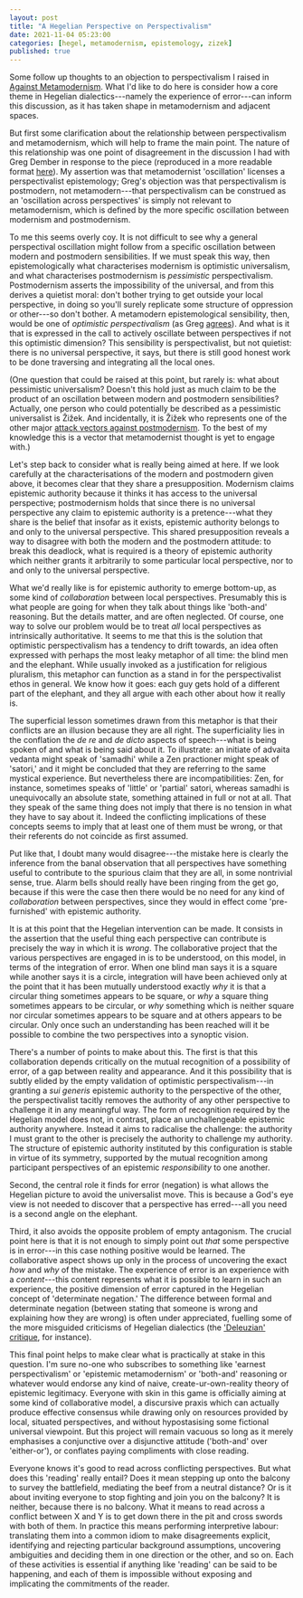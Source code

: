 ```yaml
---
layout: post
title: "A Hegelian Perspective on Perspectivalism"
date: 2021-11-04 05:23:00
categories: [hegel, metamodernism, epistemology, zizek]
published: true
---
```


Some follow up thoughts to an objection to perspectivalism I raised in [Against Metamodernism](https://samuelludford.medium.com/against-metamodernism-51be3cbbe751). What I'd like to do here is consider how a core theme in Hegelian dialectics---namely the experience of error---can inform this discussion, as it has taken shape in metamodernism and adjacent spaces.

<!--more-->

But first some clarification about the relationship between perspectivalism and metamodernism, which will help to frame the main point. The nature of this relationship was one point of disagreement in the discussion I had with Greg Dember in response to the piece (reproduced in a more readable format [here](https://systems-souls-society.com/is-oscillation-the-heart-of-metamodernism-if-not-does-it-have-a-heart/)). My assertion was that metamodernist 'oscillation' licenses a perspectivalist epistemology; Greg's objection was that perspectivalism is postmodern, not metamodern---that perspectivalism can be construed as an 'oscillation across perspectives' is simply not relevant to metamodernism, which is defined by the more specific oscillation between modernism and postmodernism.

To me this seems overly coy. It is not difficult to see why a general perspectival oscillation might follow from a specific oscillation between modern and postmodern sensibilities. If we must speak this way, then epistemologically what characterises modernism is optimistic universalism, and what characterises postmodernism is _pessimistic_ perspectivalism. Postmodernism asserts the impossibility of the universal, and from this derives a quietist moral: don't bother trying to get outside your local perspective, in doing so you'll surely replicate some structure of oppression or other---so don't bother. A metamodern epistemological sensibility, then, would be one of _optimistic perspectivalism_ (as Greg [agrees](https://thesideview.co/journal/what-is-metamodernism-and-why-does-it-matter/)). And what is it that is expressed in the call to actively oscillate between perspectives if not this optimistic dimension? This sensibility is perspectivalist, but not quietist: there is no universal perspective, it says, but there is still good honest work to be done traversing and integrating all the local ones.

(One question that could be raised at this point, but rarely is: what about pessimistic universalism? Doesn't this hold just as much claim to be the product of an oscillation between modern and postmodern sensibilities? Actually, one person who could potentially be described as a pessimistic universalist is Žižek. And incidentally, it is Žižek who represents one of the other major [attack vectors against postmodernism]({{site.baseurl}}/2021/08/23/zizek-poststructuralism.html). To the best of my knowledge this is a vector that metamodernist thought is yet to engage with.)

Let's step back to consider what is really being aimed at here. If we look carefully at the characterisations of the modern and postmodern given above, it becomes clear that they share a presupposition. Modernism claims epistemic authority because it thinks it has access to the universal perspective; postmodernism holds that since there is no universal perspective any claim to epistemic authority is a pretence---what they share is the belief that insofar as it exists, epistemic authority belongs to and only to the universal perspective. This shared presupposition reveals a way to disagree with both the modern and the postmodern attitude: to break this deadlock, what is required is a theory of epistemic authority which neither grants it arbitrarily to some particular local perspective, nor to and only to the universal perspective.

What we'd really like is for epistemic authority to emerge bottom-up, as some kind of _collaboration_ between local perspectives. Presumably this is what people are going for when they talk about things like 'both-and' reasoning. But the details matter, and are often neglected. Of course, one way to solve our problem would be to treat _all_ local perspectives as intrinsically authoritative. It seems to me that this is the solution that optimistic perspectivalism has a tendency to drift towards, an idea often expressed with perhaps the most leaky metaphor of all time: the blind men and the elephant. While usually invoked as a justification for religious pluralism, this metaphor can function as a stand in for the perspectivalist ethos in general. We know how it goes: each guy gets hold of a different part of the elephant, and they all argue with each other about how it really is.

The superficial lesson sometimes drawn from this metaphor is that their conflicts are an illusion because they are all right. The superficiality lies in the conflation the _de re_ and _de dicto_ aspects of speech---what is being spoken of and what is being said about it. To illustrate: an initiate of advaita vedanta might speak of 'samadhi' while a Zen practioner might speak of 'satori,' and it might be concluded that they are referring to the same mystical experience. But nevertheless there are incompatibilities: Zen, for instance, sometimes speaks of 'little' or 'partial' satori, whereas samadhi is unequivocally an absolute state, something attained in full or not at all. That they speak of the same thing does not imply that there is no tension in what they have to say about it. Indeed the conflicting implications of these concepts seems to imply that at least one of them must be wrong, or that their referents do not coincide as first assumed.

Put like that, I doubt many would disagree---the mistake here is clearly the inference from the banal observation that all perspectives have something useful to contribute to the spurious claim that they are all, in some nontrivial sense, true. Alarm bells should really have been ringing from the get go, because if this were the case then there would be no need for any kind of _collaboration_ between perspectives, since they would in effect come 'pre-furnished' with epistemic authority.

It is at this point that the Hegelian intervention can be made. It consists in the assertion that the useful thing each perspective can contribute is precisely the way in which it is _wrong_. The collaborative project that the various perspectives are engaged in is to be understood, on this model, in terms of the integration of error. When one blind man says it is a square while another says it is a circle, integration will have been achieved only at the point that it has been mutually understood exactly _why_ it is that a circular thing sometimes appears to be square, or _why_ a square thing sometimes appears to be circular, or _why_ something which is neither square nor circular sometimes appears to be square and at others appears to be circular. Only once such an understanding has been reached will it be possible to combine the two perspectives into a synoptic vision.

There's a number of points to make about this. The first is that this collaboration depends critically on the mutual recognition of a possibility of error, of a gap between reality and appearance. And it this possibility that is subtly elided by the empty validation of optimistic perspectivalism---in granting a _sui generis_ epistemic authority to the perspective of the other, the perspectivalist tacitly removes the authority of any other perspective to challenge it in any meaningful way. The form of recognition required by the Hegelian model does not, in contrast, place an unchallengeable epistemic authority anywhere. Instead it aims to radicalise the challenge: the authority I must grant to the other is precisely the authority to challenge my authority. The structure of epistemic authority instituted by this configuration is stable in virtue of its symmetry, supported by the mutual recognition among participant perspectives of an epistemic _responsibility_ to one another.

Second, the central role it finds for error (negation) is what allows the Hegelian picture to avoid the universalist move. This is because a God's eye view is not needed to discover that a perspective has erred---all you need is a second angle on the elephant.

Third, it also avoids the opposite problem of empty antagonism. The crucial point here is that it is not enough to simply point out _that_ some perspective is in error---in this case nothing positive would be learned. The collaborative aspect shows up only in the process of uncovering the exact _how_ and _why_ of the mistake. The experience of error is an experience with a _content_---this content represents what it is possible to learn in such an experience, the positive dimension of error captured in the Hegelian concept of 'determinate negation.' The difference between formal and determinate negation (between stating that someone is wrong and explaining how they are wrong) is often under appreciated, fuelling some of the more misguided criticisms of Hegelian dialectics (the ['Deleuzian' critique]({{site.baseurl}}/2021/07/04/deleuze-hegel.html), for instance).

This final point helps to make clear what is practically at stake in this question. I'm sure no-one who subscribes to something like 'earnest perspectivalism' or 'epistemic metamodernism' or 'both-and' reasoning or whatever would endorse any kind of naive, create-ur-own-reality theory of epistemic legitimacy. Everyone with skin in this game is officially aiming at some kind of collaborative model, a discursive praxis which can actually produce effective consensus while drawing only on resources provided by local, situated perspectives, and without hypostasising some fictional universal viewpoint. But this project will remain vacuous so long as it merely emphasises a conjunctive over a disjunctive attitude ('both-and' over 'either-or'), or conflates paying compliments with close reading.

Everyone knows it's good to read across conflicting perspectives. But what does this 'reading' really entail? Does it mean stepping up onto the balcony to survey the battlefield, mediating the beef from a neutral distance? Or is it about inviting everyone to stop fighting and join you on the balcony? It is neither, because there is no balcony. What it means to read across a conflict between X and Y is to get down there in the pit and cross swords with both of them. In practice this means performing interpretive labour: translating them into a common idiom to make disagreements explicit, identifying and rejecting particular background assumptions, uncovering ambiguities and deciding them in one direction or the other, and so on. Each of these activities is essential if anything like 'reading' can be said to be happening, and each of them is impossible without exposing and implicating the commitments of the reader.
